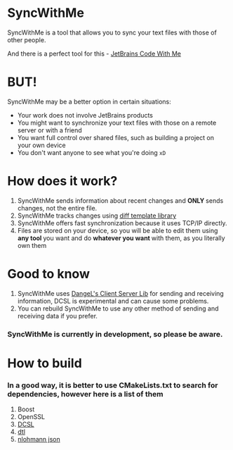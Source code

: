# SyncWithMe
SyncWithMe is a tool that allows you to sync your text files with those of other people.

And there is a perfect tool for this - [JetBrains Code With Me](https://www.jetbrains.com/code-with-me/)

# BUT!
SyncWithMe may be a better option in certain situations:
* Your work does not involve JetBrains products
* You might want to synchronize your text files with those on a remote server or with a friend
* You want full control over shared files, such as building a project on your own device
* You don't want anyone to see what you're doing `xD`

# How does it work?
1. SyncWithMe sends information about recent changes and <b> ONLY </b> sends changes, not the entire file.
2. SyncWithMe tracks changes using [diff template library](https://github.com/cubicdaiya/dtl)
3. SyncWithMe offers fast synchronization because it uses TCP/IP directly.
4. Files are stored on your device, so you will be able to edit them using <b> any tool </b> you want and do <b> whatever you want </b> with them, as you literally own them

# Good to know
1. SyncWithMe uses [DangeL's Client Server Lib](https://github.com/DangeL187/DCSL) for sending and receiving information, DCSL is experimental and can cause some problems.
2. You can rebuild SyncWithMe to use any other method of sending and receiving data if you prefer.
### SyncWithMe is currently in development, so please be aware.

# How to build
### In a good way, it is better to use CMakeLists.txt to search for dependencies, however here is a list of them
1. Boost
2. OpenSSL
3. [DCSL](https://github.com/DangeL187/DCSL)
4. [dtl](https://github.com/cubicdaiya/dtl)
5. [nlohmann json](https://github.com/nlohmann/json)
